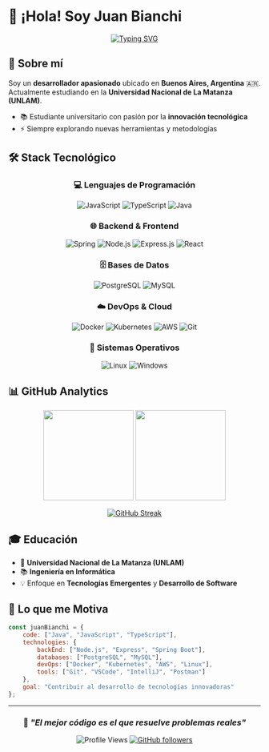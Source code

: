 # 👋 ¡Hola! Soy Juan Bianchi

<div align="center">
  
[![Typing SVG](https://readme-typing-svg.herokuapp.com?font=Fira+Code&size=30&duration=3000&pause=1000&color=00D9FF&center=true&vCenter=true&width=600&lines=Desarrollador+Backend;Estudiante+de+UNLAM;Buenos+Aires%2C+Argentina)](https://git.io/typing-svg)

</div>

## 🚀 Sobre mí

Soy un **desarrollador apasionado** ubicado en **Buenos Aires, Argentina** 🇦🇷. Actualmente estudiando en la **Universidad Nacional de La Matanza (UNLAM)**.

- 📚 Estudiante universitario con pasión por la **innovación tecnológica**
- ⚡ Siempre explorando nuevas herramientas y metodologías

## 🛠️ Stack Tecnológico

<div align="center">

### 💻 Lenguajes de Programación
![JavaScript](https://img.shields.io/badge/JavaScript-F7DF1E?style=for-the-badge&logo=javascript&logoColor=black)
![TypeScript](https://img.shields.io/badge/TypeScript-007ACC?style=for-the-badge&logo=typescript&logoColor=white)
![Java](https://img.shields.io/badge/Java-ED8B00?style=for-the-badge&logo=openjdk&logoColor=white)

### 🌐 Backend & Frontend
![Spring](https://img.shields.io/badge/Spring-6DB33F?style=for-the-badge&logo=spring&logoColor=white)
![Node.js](https://img.shields.io/badge/Node.js-43853D?style=for-the-badge&logo=node.js&logoColor=white)
![Express.js](https://img.shields.io/badge/Express.js-404D59?style=for-the-badge)
![React](https://img.shields.io/badge/React-20232A?style=for-the-badge&logo=react&logoColor=61DAFB)

### 🗄️ Bases de Datos
![PostgreSQL](https://img.shields.io/badge/PostgreSQL-316192?style=for-the-badge&logo=postgresql&logoColor=white)
![MySQL](https://img.shields.io/badge/MySQL-00000F?style=for-the-badge&logo=mysql&logoColor=white)

### ☁️ DevOps & Cloud
![Docker](https://img.shields.io/badge/Docker-2496ED?style=for-the-badge&logo=docker&logoColor=white)
![Kubernetes](https://img.shields.io/badge/Kubernetes-326ce5?style=for-the-badge&logo=kubernetes&logoColor=white)
![AWS](https://img.shields.io/badge/AWS-232F3E?style=for-the-badge&logo=amazon-aws&logoColor=white)
![Git](https://img.shields.io/badge/Git-F05032?style=for-the-badge&logo=git&logoColor=white)

### 🐧 Sistemas Operativos
![Linux](https://img.shields.io/badge/Linux-FCC624?style=for-the-badge&logo=linux&logoColor=black)
![Windows](https://img.shields.io/badge/Windows-0078D6?style=for-the-badge&logo=windows&logoColor=white)

</div>

## 📊 GitHub Analytics

<div align="center">
  
<img height="180em" src="https://github-readme-stats.vercel.app/api?username=Juan-Bianchi&show_icons=true&theme=tokyonight&include_all_commits=true&count_private=true"/>
<img height="180em" src="https://github-readme-stats.vercel.app/api/top-langs/?username=Juan-Bianchi&layout=compact&langs_count=8&theme=tokyonight"/>

</div>

<div align="center">
  
[![GitHub Streak](https://streak-stats.demolab.com/?user=Juan-Bianchi&theme=tokyonight)](https://git.io/streak-stats)

</div>

## 🎓 Educación

- 🏫 **Universidad Nacional de La Matanza (UNLAM)**
- 📚 **Ingeniería en Informática**
- 💡 Enfoque en **Tecnologías Emergentes** y **Desarrollo de Software**

## 🌟 Lo que me Motiva

```javascript
const juanBianchi = {
    code: ["Java", "JavaScript", "TypeScript"],
    technologies: {
        backEnd: ["Node.js", "Express", "Spring Boot"],
        databases: ["PostgreSQL", "MySQL"],
        devOps: ["Docker", "Kubernetes", "AWS", "Linux"],
        tools: ["Git", "VSCode", "IntelliJ", "Postman"]
    },
    goal: "Contribuir al desarrollo de tecnologías innovadoras"
};
```

</div>

---

<div align="center">
  
### 💭 *"El mejor código es el que resuelve problemas reales"*

![Profile Views](https://komarev.com/ghpvc/?username=Juan-Bianchi&color=blueviolet&style=flat-square)
[![GitHub followers](https://img.shields.io/github/followers/Juan-Bianchi?style=social)](https://github.com/Juan-Bianchi)

</div>

<!--
¡Gracias por visitar mi perfil! 🚀
Siempre abierto a colaboraciones interesantes y nuevos desafíos.
Este es un repositorio especial - su README.md aparece en mi perfil de GitHub.
-->